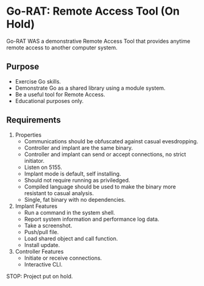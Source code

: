 Go-RAT: Remote Access Tool (On Hold)
=============================
Go-RAT WAS a demonstrative Remote Access Tool that provides anytime remote access to another computer system. 

## Purpose
* Exercise Go skills.
* Demonstrate Go as a shared library using a module system.
* Be a useful tool for Remote Access.
* Educational purposes only.

## Requirements
1.  Properties
    * Communications should be obfuscated against casual evesdropping.
    * Controller and implant are the same binary.
    * Controller and implant can send or accept connections, no strict initiator. 
    * Listen on 5155. 
    * Implant mode is default, self installing.
    * Should not require running as priviledged.
    * Compiled language should be used to make the binary more resistant to casual analysis.
    * Single, fat binary with no dependencies.
1. Implant Features
    * Run a command in the system shell.
    * Report system information and performance log data.
    * Take a screenshot.
    * Push/pull file. 
    * Load shared object and call function.
    * Install update.
1. Controller Features
    * Initiate or receive connections.
    * Interactive CLI.

STOP: Project put on hold. 
